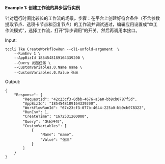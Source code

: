 **Example 1: 创建工作流的异步运行实例**

针对运行时间比较长的工作流的场景。步骤：在平台上创建好符合条件（不含参数提取节点、选项卡节点和回复节点）的工作流并调试通过，编辑应用设置成“单工作流模式”，选择工作流，打开“异步调用”的开关，然后再调用本接口。

Input: 

```
tccli lke CreateWorkflowRun --cli-unfold-argument  \
    --RunEnv 1 \
    --AppBizId 1854548189164339200 \
    --Query 发起任务 \
    --CustomVariables.0.Name name \
    --CustomVariables.0.Value 张三
```

Output: 
```
{
    "Response": {
        "RequestId": "42c23cf3-0dbb-4676-a5a0-bb9cb0787f5d",
        "AppBizId": "1854548189164339200",
        "WorkflowRunId": "67c23cf3-077b-4644-225a0-bb9cb078322",
        "RunEnv": 1,
        "CreateTime": "1672531200000",
        "Query": "发起任务",
        "CustomVariables": [
            {
                "Name": "name",
                "Value": "张三"
            }
        ]
    }
}
```


